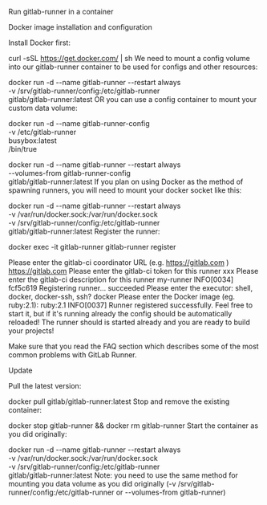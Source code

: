 Run gitlab-runner in a container

Docker image installation and configuration

Install Docker first:

curl -sSL https://get.docker.com/ | sh
We need to mount a config volume into our gitlab-runner container to be used for configs and other resources:

docker run -d --name gitlab-runner --restart always \
  -v /srv/gitlab-runner/config:/etc/gitlab-runner \
  gitlab/gitlab-runner:latest
OR you can use a config container to mount your custom data volume:

docker run -d --name gitlab-runner-config \
    -v /etc/gitlab-runner \
    busybox:latest \
    /bin/true

docker run -d --name gitlab-runner --restart always \
    --volumes-from gitlab-runner-config \
    gitlab/gitlab-runner:latest
If you plan on using Docker as the method of spawning runners, you will need to mount your docker socket like this:

docker run -d --name gitlab-runner --restart always \
  -v /var/run/docker.sock:/var/run/docker.sock \
  -v /srv/gitlab-runner/config:/etc/gitlab-runner \
  gitlab/gitlab-runner:latest
Register the runner:

docker exec -it gitlab-runner gitlab-runner register

Please enter the gitlab-ci coordinator URL (e.g. https://gitlab.com )
https://gitlab.com
Please enter the gitlab-ci token for this runner
xxx
Please enter the gitlab-ci description for this runner
my-runner
INFO[0034] fcf5c619 Registering runner... succeeded
Please enter the executor: shell, docker, docker-ssh, ssh?
docker
Please enter the Docker image (eg. ruby:2.1):
ruby:2.1
INFO[0037] Runner registered successfully. Feel free to start it, but if it's
running already the config should be automatically reloaded!
The runner should is started already and you are ready to build your projects!

Make sure that you read the FAQ section which describes some of the most common problems with GitLab Runner.

Update

Pull the latest version:

docker pull gitlab/gitlab-runner:latest
Stop and remove the existing container:

docker stop gitlab-runner && docker rm gitlab-runner
Start the container as you did originally:

docker run -d --name gitlab-runner --restart always \
  -v /var/run/docker.sock:/var/run/docker.sock \
  -v /srv/gitlab-runner/config:/etc/gitlab-runner \
  gitlab/gitlab-runner:latest
Note: you need to use the same method for mounting you data volume as you did originally (-v /srv/gitlab-runner/config:/etc/gitlab-runner or --volumes-from gitlab-runner)
